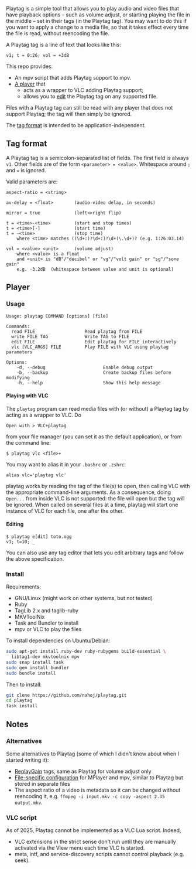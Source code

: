 Playtag is a simple tool that allows you to play audio and video files that 
have playback options – such as volume adjust, or starting playing the file in 
the middle – set in their tags (in the Playtag tag). You may want to do this if 
you want to apply a change to a media file, so that it takes effect every time 
the file is read, without reencoding the file.

A Playtag tag is a line of text that looks like this:

    v1; t = 0:26; vol = +3dB

This repo provides:
* An mpv script that adds Playtag support to mpv.
* [A player](#player) that
  * acts as a wrapper to VLC adding Playtag support;
  * allows you to [edit](#editing) the Playtag tag on any supported file.

Files with a Playtag tag can still be read with any player that does not support 
Playtag; the tag will then simply be ignored.

The [tag format](#tag-format) is intended to be application-independent.


## Tag format

A Playtag tag is a semicolon-separated list of fields. The first field is 
always `v1`. Other fields are of the form `<parameter> = <value>`. Whitespace 
around `;` and `=` is ignored.

Valid parameters are:

    aspect-ratio = <string>

    av-delay = <float>        (audio-video delay, in seconds)

    mirror = true             (left<>right flip)

    t = <time>-<time>         (start and stop times)
    t = <time>[-]             (start time)
    t = -<time>               (stop time)
        where <time> matches ((\d+:)?\d+:)?\d+(\.\d+)? (e.g. 1:26:03.14)

    vol = <value> <unit>      (volume adjust)
        where <value> is a float
        and <unit> is "dB"/"decibel" or "vg"/"volt gain" or "sg"/"sone gain"
        e.g. -3.2dB  (whitespace between value and unit is optional)


## Player
### Usage

```
Usage: playtag COMMAND [options] [file]

Commands:
  read FILE                   Read playtag from FILE
  write FILE TAG              Write TAG to FILE
  edit FILE                   Edit playtag for FILE interactively
  vlc [VLC_ARGS] FILE         Play FILE with VLC using playtag parameters

Options:
    -d, --debug                      Enable debug output
    -b, --backup                     Create backup files before modifying
    -h, --help                       Show this help message
```

#### Playing with VLC

The `playtag` program can read media files with (or without) a Playtag tag by acting as a 
wrapper to VLC. Do

    Open with > VLC+playtag

from your file manager (you can set it as the default application), or from the 
command line:

    $ playtag vlc <file>+

You may want to alias it in your `.bashrc` or `.zshrc`:

    alias vlc='playtag vlc'

playtag works by reading the tag of the file(s) to open, then calling VLC 
with the appropriate command-line arguments. As a consequence, doing 
`Open...` from inside VLC is not supported: the file will open but the 
tag will be ignored. When called on several files at a time, playtag will start 
one instance of VLC for each file, one after the other.


#### Editing

    $ playtag e[dit] toto.ogg
    v1; t=10; _

You can also use any tag editor that lets you edit arbitrary tags and follow 
the above specification.


### Install

Requirements:

* GNU/Linux (might work on other systems, but not tested)
* Ruby
* TagLib 2.x and taglib-ruby
* MKVToolNix
* Task and Bundler to install
* mpv or VLC to play the files

To install dependencies on Ubuntu/Debian:

```bash
sudo apt-get install ruby-dev ruby-rubygems build-essential \
  libtag1-dev mkvtoolnix mpv
sudo snap install task
sudo gem install bundler
sudo bundle install
```

Then to install:

```bash
git clone https://github.com/nahoj/playtag.git
cd playtag
task install
```


## Notes
### Alternatives

Some alternatives to Playtag (some of which I didn't know about when I started
writing it):

* [ReplayGain](https://en.wikipedia.org/wiki/ReplayGain) tags, same as Playtag
  for volume adjust only
* [File-specific
  configuration](https://mpv.io/manual/master/#file-specific-configuration-files)
  for MPlayer and mpv, similar to Playtag but stored in separate files
* The aspect ratio of a video is metadata so it can be changed without
  reencoding it, e.g. `ffmpeg -i input.mkv -c copy -aspect 2.35 output.mkv`.

### VLC script

As of 2025, Playtag cannot be implemented as a VLC Lua script. Indeed,

- VLC extensions in the strict sense don't run until they are manually
  activated via the View menu each time VLC is started.
- meta, intf, and service-discovery scripts cannot control playback
  (e.g. seek).
